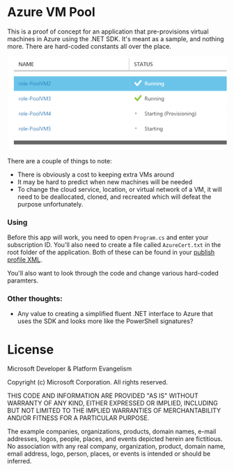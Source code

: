 # Azure VM Pool

This is a proof of concept for an application that pre-provisions virtual machines in Azure using the .NET SDK. It's meant as a sample, and nothing more. There are hard-coded constants all over the place.

![Azure Pool Instances](vm-instances.png)

There are a couple of things to note:

* There is obviously a cost to keeping extra VMs around
* It may be hard to predict when new machines will be needed
* To change the cloud service, location, or virtual network of a VM, it will need to be deallocated, cloned, and recreated which will defeat the purpose unfortunately.

### Using

Before this app will work, you need to open `Program.cs` and enter your subscription ID. You'll also need to create a file called `AzureCert.txt` in the root folder of the application. Both of these can be found in your [publish profile XML](https://manage.windowsazure.com/publishsettings/index?client=vsserverexplorer&schemaversion=2.0).

You'll also want to look through the code and change various hard-coded paramters.

### Other thoughts:

* Any value to creating a simplified fluent .NET interface to Azure that uses the SDK and looks more like the PowerShell signatures?

# License

Microsoft Developer & Platform Evangelism

Copyright (c) Microsoft Corporation. All rights reserved.

THIS CODE AND INFORMATION ARE PROVIDED "AS IS" WITHOUT WARRANTY OF ANY KIND, EITHER EXPRESSED OR IMPLIED, INCLUDING BUT NOT LIMITED TO THE IMPLIED WARRANTIES OF MERCHANTABILITY AND/OR FITNESS FOR A PARTICULAR PURPOSE.

The example companies, organizations, products, domain names, e-mail addresses, logos, people, places, and events depicted herein are fictitious. No association with any real company, organization, product, domain name, email address, logo, person, places, or events is intended or should be inferred.
